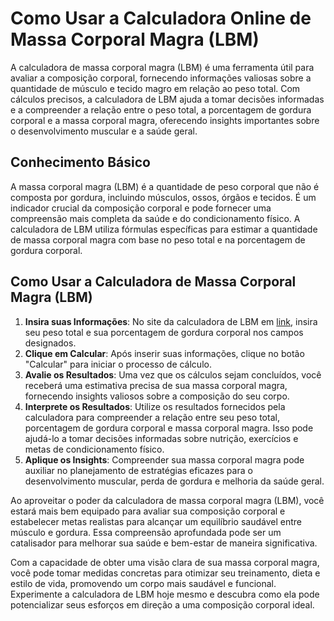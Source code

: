 Como Usar a Calculadora Online de Massa Corporal Magra (LBM)
============================================================

A calculadora de massa corporal magra (LBM) é uma ferramenta útil para avaliar a composição corporal, fornecendo informações valiosas sobre a quantidade de músculo e tecido magro em relação ao peso total. Com cálculos precisos, a calculadora de LBM ajuda a tomar decisões informadas e a compreender a relação entre o peso total, a porcentagem de gordura corporal e a massa corporal magra, oferecendo insights importantes sobre o desenvolvimento muscular e a saúde geral.

Conhecimento Básico
-------------------

A massa corporal magra (LBM) é a quantidade de peso corporal que não é composta por gordura, incluindo músculos, ossos, órgãos e tecidos. É um indicador crucial da composição corporal e pode fornecer uma compreensão mais completa da saúde e do condicionamento físico. A calculadora de LBM utiliza fórmulas específicas para estimar a quantidade de massa corporal magra com base no peso total e na porcentagem de gordura corporal.

Como Usar a Calculadora de Massa Corporal Magra (LBM)
-----------------------------------------------------

1. **Insira suas Informações**: No site da calculadora de LBM em [link](https://www.onlinecalculatorsfree.com/pt/fitness/lean-body-mass-lbm-calculator.html), insira seu peso total e sua porcentagem de gordura corporal nos campos designados.
2. **Clique em Calcular**: Após inserir suas informações, clique no botão "Calcular" para iniciar o processo de cálculo.
3. **Avalie os Resultados**: Uma vez que os cálculos sejam concluídos, você receberá uma estimativa precisa de sua massa corporal magra, fornecendo insights valiosos sobre a composição do seu corpo.
4. **Interprete os Resultados**: Utilize os resultados fornecidos pela calculadora para compreender a relação entre seu peso total, porcentagem de gordura corporal e massa corporal magra. Isso pode ajudá-lo a tomar decisões informadas sobre nutrição, exercícios e metas de condicionamento físico.
5. **Aplique os Insights**: Compreender sua massa corporal magra pode auxiliar no planejamento de estratégias eficazes para o desenvolvimento muscular, perda de gordura e melhoria da saúde geral.

Ao aproveitar o poder da calculadora de massa corporal magra (LBM), você estará mais bem equipado para avaliar sua composição corporal e estabelecer metas realistas para alcançar um equilíbrio saudável entre músculo e gordura. Essa compreensão aprofundada pode ser um catalisador para melhorar sua saúde e bem-estar de maneira significativa.

Com a capacidade de obter uma visão clara de sua massa corporal magra, você pode tomar medidas concretas para otimizar seu treinamento, dieta e estilo de vida, promovendo um corpo mais saudável e funcional. Experimente a calculadora de LBM hoje mesmo e descubra como ela pode potencializar seus esforços em direção a uma composição corporal ideal.